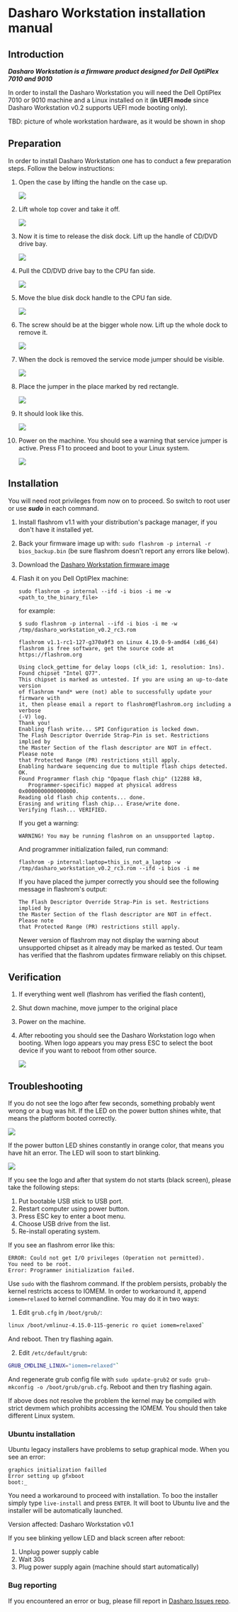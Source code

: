 # Dasharo Workstation installation manual

## Introduction

__*Dasharo Workstation is a firmware product designed for Dell OptiPlex
7010 and 9010*__

In order to install the Dasharo Workstation you will need the Dell OptiPlex
7010 or 9010 machine and a Linux installed on it (**in UEFI mode**
since Dasharo Workstation v0.2 supports UEFI mode booting only).

TBD: picture of whole workstation hardware, as it would be shown in shop

## Preparation

In order to install Dasharo Workstation one has to conduct a few preparation
steps. Follow the below instructions:

1. Open the case by lifting the handle on the case up.

    ![](../../images/case_open1.jpg)

2. Lift whole top cover and take it off.

    ![](../../images/case_open2.jpg)

3. Now it is time to release the disk dock. Lift up the handle of CD/DVD drive
   bay.

    ![](../../images/disk_dock_open1.jpg)

4. Pull the CD/DVD drive bay to the CPU fan side.

    ![](../../images/disk_dock_open2.jpg)

5. Move the blue disk dock handle to the CPU fan side.

    ![](../../images/disk_dock_open3.jpg)

6. The screw should be at the bigger whole now. Lift up the whole dock to
   remove it.

    ![](../../images/disk_dock_open4.jpg)

7. When the dock is removed the service mode jumper should be visible.

    ![](../../images/overview_service_jumper.jpg)

8. Place the jumper in the place marked by red rectangle.

    ![](../../images/service_jumper_header.jpg)

9. It should look like this.

    ![](../../images/image0.jpeg)

10. Power on the machine. You should see a warning that service jumper is
active. Press F1 to proceed  and boot to your Linux system.

    ![](../../images/service_mode_warn.jpg)

## Installation

You will need root privileges from now on to proceed. So switch to root user or
use __*sudo*__ in each command.

1. Install flashrom v1.1 with your distribution's package manager, if you don't
   have it installed yet.
2. Back your firmware image up with: `sudo flashrom -p internal -r bios_backup.bin`
   (be sure flashrom doesn't report any errors like below).
3. Download the [Dasharo Workstation firmware image](https://cloud.3mdeb.com/index.php/s/8WNEHEFcBGFRK23)
4. Flash it on you Dell OptiPlex machine:

   ``` console
   sudo flashrom -p internal --ifd -i bios -i me -w <path_to_the_binary_file>
   ```
   
   for example: 

   ``` console
   $ sudo flashrom -p internal --ifd -i bios -i me -w /tmp/dasharo_workstation_v0.2_rc3.rom 
      
   flashrom v1.1-rc1-127-g370a9f3 on Linux 4.19.0-9-amd64 (x86_64)
   flashrom is free software, get the source code at https://flashrom.org

   Using clock_gettime for delay loops (clk_id: 1, resolution: 1ns).
   Found chipset "Intel Q77".
   This chipset is marked as untested. If you are using an up-to-date version
   of flashrom *and* were (not) able to successfully update your firmware with
   it, then please email a report to flashrom@flashrom.org including a verbose
   (-V) log.
   Thank you!
   Enabling flash write... SPI Configuration is locked down.
   The Flash Descriptor Override Strap-Pin is set. Restrictions implied by
   the Master Section of the flash descriptor are NOT in effect. Please note
   that Protected Range (PR) restrictions still apply.
   Enabling hardware sequencing due to multiple flash chips detected.
   OK.
   Found Programmer flash chip "Opaque flash chip" (12288 kB,
      Programmer-specific) mapped at physical address 0x0000000000000000.
   Reading old flash chip contents... done.
   Erasing and writing flash chip... Erase/write done.
   Verifying flash... VERIFIED.
   ```

   If you get a warning:

   ``` console
   WARNING! You may be running flashrom on an unsupported laptop.
   ```

   And programmer initialization failed, run command:

   ``` console
   flashrom -p internal:laptop=this_is_not_a_laptop -w /tmp/dasharo_workstation_v0.2_rc3.rom --ifd -i bios -i me
   ```

   If you have placed the jumper correctly you should see the following message
   in flashrom's output:

   ``` console
   The Flash Descriptor Override Strap-Pin is set. Restrictions implied by
   the Master Section of the flash descriptor are NOT in effect. Please note
   that Protected Range (PR) restrictions still apply.
   ```

   Newer version of flashrom may not display the warning about unsupported
   chipset as it already may be marked as tested. Our team has verified that the
   flashrom updates firmware reliably on this chipset.

## Verification

1. If everything went well (flashrom has verified the flash content),
2. Shut down machine, move jumper to the original place
3. Power on the machine.
4. After rebooting you should see the Dasharo Workstation logo when booting.
   When logo appears you may press ESC to select the boot device if you want to
   reboot from other source.

   ![](../../images/dasharo-black.jpg)

## Troubleshooting

If you do not see the logo after few seconds, something probably went wrong or
a bug was hit. If the LED on the power button shines white, that means the
platform booted correctly.

![](../../images/white_led.jpg)

If the power button LED shines constantly in orange color, that means you have
hit an error. The LED will soon to start blinking.

![](../../images/orange_led.jpg)

If you see the logo and after that system do not starts (black screen), please
take the following steps:

1. Put bootable USB stick to USB port.
2. Restart computer using power button.
3. Press ESC key to enter a boot menu.
4. Choose USB drive from the list.
5. Re-install operating system.

If you see an flashrom error like this:

``` console
ERROR: Could not get I/O privileges (Operation not permitted).
You need to be root.
Error: Programmer initialization failed.
```

Use `sudo` with the flashrom command. If the problem persists, probably the
kernel restricts access to IOMEM. In order to workaround it, append
`iomem=relaxed` to kernel commandline. You may do it in two ways:

1. Edit `grub.cfg` in `/boot/grub/`:
  ``` bash
  linux /boot/vmlinuz-4.15.0-115-generic ro quiet iomem=relaxed`
  ```
  And reboot. Then try flashing again.

2. Edit `/etc/default/grub`:
  ``` bash
  GRUB_CMDLINE_LINUX="iomem=relaxed"`
  ```
  And regenerate grub config file with `sudo update-grub2` or
  `sudo grub-mkconfig -o /boot/grub/grub.cfg`. Reboot and then try flashing
  again.

If above does not resolve the problem the kernel may be compiled with strict
devmem which prohibits accessing the IOMEM. You should then take different
Linux system.

### Ubuntu installation

Ubuntu legacy installers have problems to setup graphical mode. When you see an
error:

``` console
graphics initialization failled
Error setting up gfxboot
boot:_
```

You need a workaround to proceed with installation. To boo the installer simply
type `live-install` and press `ENTER`. It will boot to Ubuntu live and the
installer will be automatically launched.

Version affected: Dasharo Workstation v0.1

If you see blinking yellow LED and black screen after reboot:
1. Unplug power supply cable
2. Wait 30s
3. Plug power supply again (machine should start automatically)

### Bug reporting

If you encountered an error or bug, please fill report in [Dasharo Issues repo](https://github.com/Dasharo/dasharo-issues/issues).

